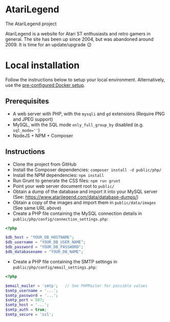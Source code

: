 # AtariLegend

The AtariLegend project

AtariLegend is a website for Atari ST enthusiasts and retro gamers in general.
The site has been up since 2004, but was abandoned around 2009. It is time for
an update/upgrade :wink:

# Local installation

Follow the instructions below to setup your local environment. Alternatively,
use the [pre-configured Docker setup](Docker/README.md).

## Prerequisites

* A web server with PHP, with the `mysqli` and `gd` extensions (Require PNG and JPEG support)
* MySQL, with the SQL mode `only_full_group_by` disabled (e.g. `sql_mode=''`)
* NodeJS + NPM + Composer

## Instructions

* Clone the project from GitHub
* Install the Composer dependencies: `composer install -d public/php/`
* Install the NPM dependencies: `npm install`
* Run Grunt to generate the CSS files: `npm run grunt`
* Point your web server document root to `public/`
* Obtain a dump of the database and import it into your MySQL server (See: https://www.atarilegend.com/data/database-dumps/)
* Obtain a copy of the images and import them in `public/data/images` (See same URL above)
* Create a PHP file containing the MySQL connection details in `public/php/config/connection_settings.php`:

```php
<?php

$db_host = "YOUR_DB_HOSTNAME";
$db_username = "YOUR_DB_USER_NAME";
$db_password = "YOUR_DB_PASSWORD";
$db_databasename = "YOUR_DB_NAME";
```

* Create a PHP file containing the SMTP settings in `public/php/config/email_settings.php`:

```php
<?php

$email_mailer = 'smtp';   // See PHPMailer for possible values
$smtp_username = '...';
$smtp_password = '...';
$smtp_port = 587;
$smtp_host = '...';
$smtp_auth = true;
$smtp_secure = 'ssl';
```

